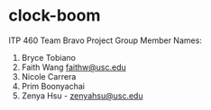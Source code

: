 # clock-boom
ITP 460 Team Bravo Project
Group Member Names:
1. Bryce Tobiano
2. Faith Wang faithw@usc.edu
3. Nicole Carrera
4. Prim Boonyachai 
5. Zenya Hsu - zenyahsu@usc.edu
